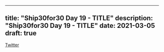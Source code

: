
---
title: "Ship30for30 Day 19 - TITLE"
description: "Ship30for30 Day 19 - TITLE"
date: 2021-03-05
draft: true
---

[Twitter]()